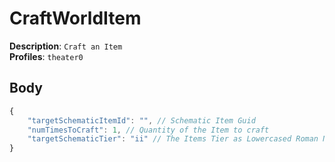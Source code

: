 # CraftWorldItem

**Description**: `Craft an Item` \
**Profiles**: `theater0`

## Body

```js
{
    "targetSchematicItemId": "", // Schematic Item Guid
    "numTimesToCraft": 1, // Quantity of the Item to craft
    "targetSchematicTier": "ii" // The Items Tier as Lowercased Roman Number
}
```
